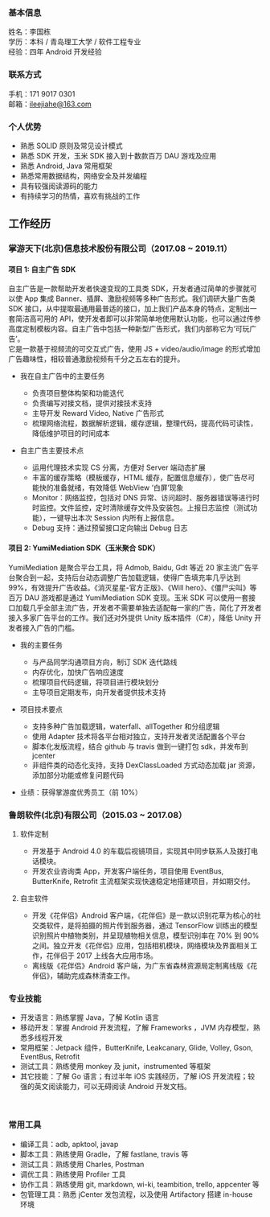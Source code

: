 ### 基本信息
姓名：李国栋 <br/>
学历：本科 / 青岛理工大学 / 软件工程专业<br/>
经验：四年 Android 开发经验<br/>

### 联系方式
手机：171 9017 0301<br/>
邮箱：ileejiahe@163.com 

### 个人优势
 - 熟悉 SOLID 原则及常见设计模式
 - 熟悉 SDK 开发，玉米 SDK 接入到十数款百万 DAU 游戏及应用
 - 熟悉 Android, Java 常用框架
 - 熟悉常用数据结构，网络安全及并发编程
 - 具有较强阅读源码的能力
 - 有持续学习的热情，喜欢有挑战的工作

## 工作经历

### 掌游天下(北京)信息技术股份有限公司（2017.08 ~ 2019.11）

#### 项目 1: 自主广告 SDK

自主广告是一款帮助开发者快速变现的工具类 SDK，开发者通过简单的步骤就可以使 App 集成 Banner、插屏、激励视频等多种广告形式。我们调研大量广告类 SDK 接口，从中提取最通用最普适的接口，加上我们产品本身的特点，定制出一套简洁高可用的 API，使开发者即可以非常简单地使用默认功能，也可以通过传参高度定制模板内容。自主广告中包括一种新型广告形式，我们内部称它为‘可玩广告’。<br/>
它是一款基于视频流的可交互式广告，使用 JS + video/audio/image 的形式增加广告趣味性，相较普通激励视频有千分之五左右的提升。

* 我在自主广告中的主要任务
  * 负责项目整体构架和功能迭代
  * 负责编写对接文档，提供对接技术支持
  * 主导开发 Reward Video, Native 广告形式
  * 梳理网络流程，数据解析逻辑，缓存逻辑，整理代码，提高代码可读性，降低维护项目的时间成本

* 自主广告主要技术点 
  * 运用代理技术实现 CS 分离，方便对 Server 端动态扩展
  * 丰富的缓存策略（模板缓存，HTML 缓存，配置信息缓存），使广告尽可能快的准备就绪，有效降低 WebView ‘白屏’现象
  * Monitor：网络监控，包括对 DNS 异常、访问超时、服务器错误等进行时时监控。文件监控，定时清除缓存文件及安装包。上报日志监控（测试功能），一键导出本次 Session 内所有上报信息。
  * Debug 支持：通过预留接口定向输出 Debug 日志

#### 项目 2: YumiMediation SDK（玉米聚合 SDK）

YumiMediation 是聚合平台工具，将 Admob, Baidu, Gdt 等近 20 家主流广告平台聚合到一起，支持后台动态调整广告加载逻辑，使得广告填充率几乎达到 99%，有效提升广告收益。《消灭星星-官方正版》、《Will hero》、《僵尸尖叫》等百万 DAU 游戏都是通过 YumiMediation SDK 变现。玉米 SDK 可以使用一套接口加载几乎全部主流广告，开发者不需要单独去适配每一家的广告，简化了开发者接入多家广告平台的工作。我们还对外提供 Unity 版本插件（C#），降低 Unity 开发者接入广告的门槛。

* 我的主要任务
  * 与产品同学沟通项目方向，制订 SDK 迭代路线
  * 内存优化，加快广告响应速度
  * 梳理项目代码逻辑，将项目进行模块划分
  * 主导项目定期发布，向开发者提供技术支持
* 项目技术要点
  * 支持多种广告加载逻辑，waterfall、allTogether 和分组逻辑
  * 使用 Adapter 技术将各平台相对独立，支持开发者灵活配置各个平台
  * 脚本化发版流程，结合 github 与 travis 做到一键打包 sdk，并发布到 jcenter
  * 非组件类的动态化支持，支持 DexClassLoaded 方式动态加载 jar 资源，添加部分功能或修复问题代码

 * 业绩：获得掌游度优秀员工（前 10%）

### 鲁朗软件(北京)有限公司（2015.03 ~ 2017.08）

1. 软件定制
    * 开发基于 Android 4.0 的车载后视镜项目，实现其中同步联系人及拨打电话模块。
    * 开发农业咨询类 App，开发客户端任务，项目使用 EventBus, ButterKnife, Retrofit 主流框架实现快速稳定地搭建项目，并如期交付。

2. 自主软件
    * 开发《花伴侣》Android 客户端，《花伴侣》是一款以识别花草为核心的社交类软件，是将拍摄的照片传到服务器，通过 TensorFlow 训练出的模型识别照片中植物类别，并呈现植物相关信息，模型识别率在 70% 到 90% 之间。独立开发《花伴侣》应用，包括相机模块，网络模块及界面相关工作，花伴侣于 2017 上线各大应用市场。
    * 离线版《花伴侣》Android 客户端，为广东省森林资源局定制离线版《花伴侣》，辅助完成森林清查工作。

### 专业技能
- 开发语言：熟练掌握 Java，了解 Kotlin 语言
- 移动开发：掌握 Android 开发流程，了解  Frameworks ，JVM 内存模型，熟悉多线程开发
- 常用框架：Jetpack 组件，ButterKnife, Leakcanary, Glide, Volley, Gson, EventBus, Retrofit
- 测试工具：熟练使用 monkey 及 junit，instrumented 等框架
- 其它技能：了解 Go 语言；有过半年 iOS 实践经历，了解 iOS 开发流程；较强的英文阅读能力，可以无碍阅读 Android 开发文档。

<br/>

### 常用工具
- 编译工具：adb, apktool, javap
- 脚本工具：熟练使用 Gradle，了解 fastlane, travis 等
- 测试工具：熟练使用 Charles, Postman
- 调优工具：熟练使用 Profiler 工具
- 协作工具：熟练使用 git, markdown, wi-ki, teambition, trello, appcenter 等
- 包管理工具：熟悉 jCenter 发包流程，以及使用 Artifactory 搭建 in-house 环境